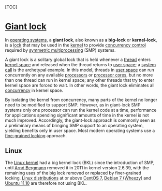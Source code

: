 [TOC]



# [Giant lock](https://en.wikipedia.org/wiki/Giant_lock)


In [operating systems](https://en.wikipedia.org/wiki/Operating_systems), a **giant lock**, also known as a **big-lock** or **kernel-lock**, is a [lock](https://en.wikipedia.org/wiki/Lock_(computer_science)) that may be used in the [kernel](https://en.wikipedia.org/wiki/Kernel_(computing)) to provide [concurrency control](https://en.wikipedia.org/wiki/Concurrency_control) required by [symmetric multiprocessing](https://en.wikipedia.org/wiki/Symmetric_multiprocessing) (SMP) systems.

A giant lock is a solitary global lock that is held whenever a [thread](https://en.wikipedia.org/wiki/Thread_(computer_science)) enters [kernel space](https://en.wikipedia.org/wiki/Kernel_space) and released when the thread returns to [user space](https://en.wikipedia.org/wiki/User_space); a [system call](https://en.wikipedia.org/wiki/System_call) is the archetypal example. In this model, threads in [user space](https://en.wikipedia.org/wiki/User_space) can run concurrently on any available [processors](https://en.wikipedia.org/wiki/Microprocessor) or [processor cores](https://en.wikipedia.org/wiki/Multi-core), but no more than one thread can run in kernel space; any other threads that try to enter kernel space are forced to wait. In other words, the giant lock eliminates all [concurrency](https://en.wikipedia.org/wiki/Concurrency_(computer_science)) in kernel space.

By isolating the kernel from concurrency, many parts of the kernel no longer need to be modified to support SMP. However, as in giant-lock SMP systems only one processor can run the kernel code at a time, performance for applications spending significant amounts of time in the kernel is not much improved. Accordingly, the giant-lock approach is commonly seen as a preliminary means of bringing SMP support to an operating system, yielding benefits only in user space. Most modern operating systems use a [fine-grained locking](https://en.wikipedia.org/wiki/Fine-grained_locking) approach.



## Linux

The [Linux kernel](https://en.wikipedia.org/wiki/Linux_kernel) had a big kernel lock (BKL) since the introduction of SMP, until [Arnd Bergmann](https://en.wikipedia.org/w/index.php?title=Arnd_Bergmann&action=edit&redlink=1) removed it in 2011 in kernel version 2.6.39, with the remaining uses of the big lock removed or replaced by finer-grained locking. [Linux distributions](https://en.wikipedia.org/wiki/Linux_distribution) at or above [CentOS 7](https://en.wikipedia.org/wiki/CentOS), [Debian 7 (Wheezy)](https://en.wikipedia.org/wiki/Debian_version_history) and [Ubuntu 11.10](https://en.wikipedia.org/wiki/Ubuntu_version_history) are therefore not using BKL.





